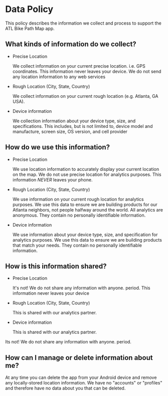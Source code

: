 # Data Policy

This policy describes the information we collect and process to support the ATL Bike Path Map app. 

## What kinds of information do we collect?

* Precise Location

	We collect information on your current precise location. i.e. GPS coordinates. This information never leaves your device. We do not send any location information to any web services
	
* Rough Location (City, State, Country)

	We collect information on your current rough location (e.g. Atlanta, GA USA).

* Device information

	We collection information about your device type, size, and specifications. This includes, but is not limited to, device model and manufacture, screen size, OS version, and cell provider


## How do we use this information?

* Precise Location

	We use location information to accurately display your current location on the map. We do not use precise location for analytics purposes. This information *NEVER* leaves your phone.
		
*  Rough Location (City, State, Country)

	We use information on your current rough location for analytics purposes. We use this data to ensure we are building products for our Atlanta neighbors, not people halfway around the world. All analytics are anonymous. They contain no personally identifiable information.

* Device information

	We use information about your device type, size, and specification for analytics purposes. We use this data to ensure we are building products that match your needs. They contain no personally identifiable information.


## How is this information shared?

* Precise Location

	It's not! We do not share any information with anyone. period. This information never leaves your device

			
*  Rough Location (City, State, Country)

	This is shared with our analytics partner.

* Device information

	This is shared with our analytics partner.


Its not! We do not share any information with anyone. period.

## How can I manage or delete information about me?

At any time you can delete the app from your Android device and remove any locally-stored location information. We have no "accounts" or "profiles" and therefore have no data about you that can be deleted.
